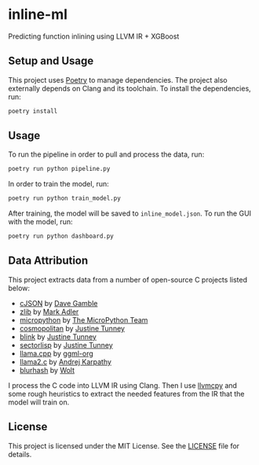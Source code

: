 # inline-ml
Predicting function inlining using LLVM IR + XGBoost

## Setup and Usage
This project uses [Poetry](https://python-poetry.org/) to manage dependencies. The project also externally depends on Clang and its toolchain. To install the dependencies, run:

```bash
poetry install
```

## Usage
To run the pipeline in order to pull and process the data, run:

```bash
poetry run python pipeline.py
```

In order to train the model, run:

```bash
poetry run python train_model.py
```

After training, the model will be saved to `inline_model.json`. To run the GUI with the model, run:

```bash
poetry run python dashboard.py
```

## Data Attribution

This project extracts data from a number of open-source C projects listed below:

- [cJSON](https://github.com/DaveGamble/cJSON) by [Dave Gamble](https://github.com/DaveGamble)
- [zlib](https://github.com/madler/zlib) by [Mark Adler](https://github.com/madler)
- [micropython](https://github.com/micropython/micropython) by [The MicroPython Team](https://github.com/micropython)
- [cosmopolitan](https://github.com/jart/cosmopolitan) by [Justine Tunney](https://github.com/jart)
- [blink](https://github.com/jart/blink) by [Justine Tunney](https://github.com/jart)
- [sectorlisp](https://github.com/jart/sectorlisp) by [Justine Tunney](https://github.com/jart)
- [llama.cpp](https://github.com/ggml-org/llama.cpp) by [ggml-org](https://github.com/ggml-org)
- [llama2.c](https://github.com/karpathy/llama2.c) by [Andrej Karpathy](https://github.com/karpathy)
- [blurhash](https://github.com/woltapp/blurhash) by [Wolt](https://github.com/woltapp)


I process the C code into LLVM IR using Clang. Then I use [llvmcpy](https://github.com/revng/llvmcpy) and some rough heuristics to extract the needed features from the IR that the model will train on.

## License 

This project is licensed under the MIT License. See the [LICENSE](LICENSE) file for details.
